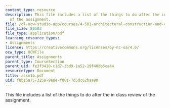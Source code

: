 ```yaml
---
content_type: resource
description: This file includes a list of the things to do after the in class review
  of the assignment.
file: /ol-ocw-studio-app/courses/4-501-architectural-construction-and-computation-fall-2005/f0b15a7532599e8ef0817d5dc62baa90_assn1b.pdf
file_size: 80503
file_type: application/pdf
learning_resource_types:
- Assignments
license: https://creativecommons.org/licenses/by-nc-sa/4.0/
ocw_type: OCWFile
parent_title: Assignments
parent_type: CourseSection
parent_uid: fe3f3410-c1d7-3bd9-1a52-19f48db5ca44
resourcetype: Document
title: assn1b.pdf
uid: f0b15a75-3259-9e8e-f081-7d5dc62baa90
---
```

This file includes a list of the things to do after the in class review of the assignment.